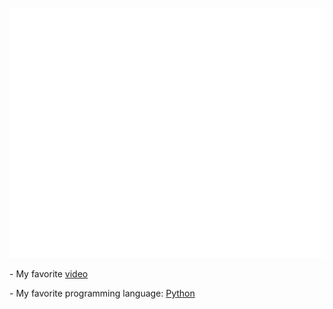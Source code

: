 <div align="center">
	<br>
	<a href="https://github.com/sebastianpc">
		<img src="https://github.com/sebastianpc/sebastianpc/raw/master/header.svg" width="800" height="400">
	</a>
	<br>
</div>
<div>
	<p>- My favorite <a href="https://www.youtube.com/watch?v=dQw4w9WgXcQ">video</a></p>
	<p>- My favorite programming language: <a href="https://www.python.org/">Python</a></p>
</div>
